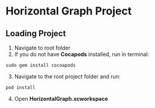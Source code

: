 Horizontal Graph Project
=====================================

Loading Project
------
1. Navigate to root folder
2. If you do not have **Cocapods** installed, run in terminal:
```
sudo gem install cocoapods
```
3. Navigate to the root project folder and run:
```
pod install
```
4. Open **HorizontalGraph.xcworkspace**
